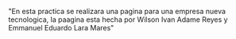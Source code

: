 "En esta practica se realizara una pagina para una empresa nueva tecnologica, la paagina esta hecha por Wilson Ivan Adame Reyes y Emmanuel Eduardo Lara Mares"  
